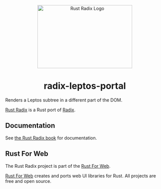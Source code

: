 <p align="center">
    <a href="../../../../logo.svg">
        <img src="../../../../logo.svg" width="300" height="200" alt="Rust Radix Logo">
    </a>
</p>

<h1 align="center">radix-leptos-portal</h1>

Renders a Leptos subtree in a different part of the DOM.

[Rust Radix](https://github.com/RustForWeb/radix) is a Rust port of [Radix](https://www.radix-ui.com/primitives).

## Documentation

See [the Rust Radix book](https://radix.rustforweb.org/) for documentation.

## Rust For Web

The Rust Radix project is part of the [Rust For Web](https://github.com/RustForWeb).

[Rust For Web](https://github.com/RustForWeb) creates and ports web UI libraries for Rust. All projects are free and open source.
